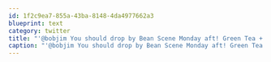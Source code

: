 ```yaml
---
id: 1f2c9ea7-855a-43ba-8148-4da4977662a3
blueprint: text
category: twitter
title: "'@bobjim You should drop by Bean Scene Monday aft! Green Tea + catch up on stuff."
caption: "'@bobjim You should drop by Bean Scene Monday aft! Green Tea + catch up on stuff."
---
```

